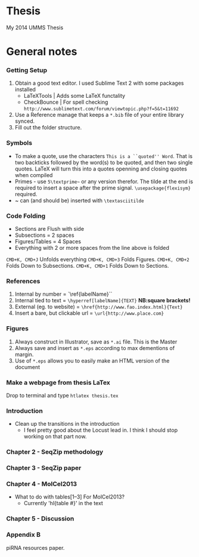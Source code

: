 Thesis
===========

My 2014 UMMS Thesis

# General notes #

### Getting Setup ###

1. Obtain a good text editor. I used Sublime Text 2 with some packages installed
    * LaTeXTools | Adds some LaTeX functality
    * CheckBounce | For spell checking `http://www.sublimetext.com/forum/viewtopic.php?f=5&t=11692`
2. Use a Reference manage that keeps a `*.bib` file of your entire library synced.
3. Fill out the folder structure.

### Symbols ###

+ To make a quote, use the characters `This is a ``quoted'' Word`. That is two backticks followed by the word(s) to be quoted, and then two single quotes.  LaTeX will turn this into a quotes openning and closing quotes when compiled
+ Primes - use `5\textprime~` or any version therefor. The tilde at the end is required to insert a space after the prime signal. `\usepackage{flexisym}` required.
+ ~ can (and should be) inserted with `\textasciitilde`

### Code Folding ###

+ Sections are Flush with side
+ Subsections = 2 spaces
+ Figures/Tables = 4 Spaces
+ Everything with 2 or more spaces from the line above is folded

`CMD+K, CMD+J` Unfolds everything
`CMD+K, CMD+3` Folds Figures.
`CMD+K, CMD+2` Folds Down to Subsections.
`CMD+K, CMD+1` Folds Down to Sections.

### References ###

1. Internal by number = `\ref{labelName}``
2. Internal tied to text = `\hyperref[labelName]{TEXT}` **NB:square brackets!**
3. External (eg. to website) = `\href{http://www.fao.index.html}{Text}`
4. Insert a bare, but clickable url = `\url{http://www.place.com}`


### Figures ###

1. Always construct in Illustrator, save as `*.ai` file. This is the Master
2. Always save and insert as `*.eps` according to max dementions of margin.
3. Use of `*.eps` allows you to easily make an HTML version of the document

### Make a webpage from thesis LaTex ###

Drop to terminal and type `htlatex thesis.tex`

### Introduction #

+ Clean up the transitions in the introduction
    * I feel pretty good about the Locust lead in. I think I should stop working on that part now.

### Chapter 2 - SeqZip methodology #

### Chapter 3 - SeqZip paper

### Chapter 4 - MolCel2013 #

+ What to do with tables[1–3] For MolCel2013?
    * Currently 'hl{table #}' in the text

### Chapter 5 - Discussion ###

### Appendix B #
 
 piRNA resources paper.



